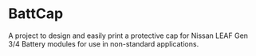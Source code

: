 # BattCap
A project to design and easily print a protective cap for Nissan LEAF Gen 3/4 Battery modules for use in non-standard applications. 

